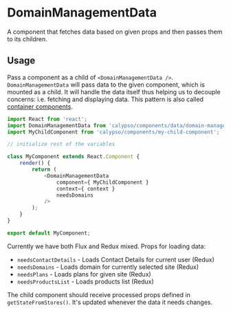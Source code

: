 # DomainManagementData

A component that fetches data based on given props and then passes them to its children.

## Usage

Pass a component as a child of `<DomainManagementData />`. `DomainManagementData` will pass data to the given component, which is mounted as a child.
It will handle the data itself thus helping us to decouple concerns: i.e. fetching and displaying data. This pattern is also called [container components](https://medium.com/@learnreact/container-components-c0e67432e005).

```js
import React from 'react';
import DomainManagementData from 'calypso/components/data/domain-management';
import MyChildComponent from 'calypso/components/my-child-component';

// initialize rest of the variables

class MyComponent extends React.Component {
	render() {
		return (
			<DomainManagementData
				component={ MyChildComponent }
				context={ context }
				needsDomains
			/>
		);
	}
}

export default MyComponent;
```

Currently we have both Flux and Redux mixed. Props for loading data:

- `needsContactDetails` - Loads Contact Details for current user (Redux)
- `needsDomains` - Loads domain for currently selected site (Redux)
- `needsPlans` - Loads plans for given site (Redux)
- `needsProductsList` - Loads products list (Redux)

The child component should receive processed props defined in `getStateFromStores()`. It's updated whenever the data it needs changes.

